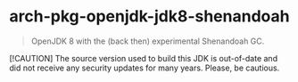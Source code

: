 # arch-pkg-openjdk-jdk8-shenandoah

> OpenJDK 8 with the (back then) experimental Shenandoah GC.

[!CAUTION]
The source version used to build this JDK is out-of-date and did not receive any security updates for many years. Please, be cautious.
